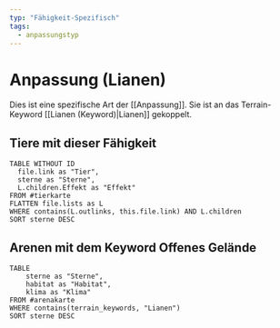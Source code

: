 ```yaml
---
typ: "Fähigkeit-Spezifisch"
tags:
  - anpassungstyp
---  
```


# Anpassung (Lianen)  
Dies ist eine spezifische Art der [[Anpassung]]. Sie ist an das Terrain-Keyword [[Lianen (Keyword)|Lianen]] gekoppelt.  
## Tiere mit dieser Fähigkeit  

```dataview 
TABLE WITHOUT ID   
  file.link as "Tier",   
  sterne as "Sterne",
  L.children.Effekt as "Effekt"
FROM #tierkarte
FLATTEN file.lists as L
WHERE contains(L.outlinks, this.file.link) AND L.children
SORT sterne DESC
```


## Arenen mit dem Keyword Offenes Gelände

```dataview 
TABLE   
	sterne as "Sterne",   
	habitat as "Habitat",   
	klima as "Klima" 
FROM #arenakarte 
WHERE contains(terrain_keywords, "Lianen") 
SORT sterne DESC
```